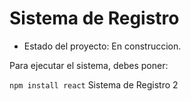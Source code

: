 <h1> Sistema de Registro</h1>

- Estado del proyecto: En construccion.

Para ejecutar el sistema, debes poner:

```npm install react```
Sistema de Registro 2
